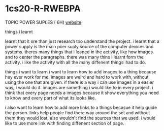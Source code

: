 # 1cs20-R-RWEBPA
TOPIC POWER SUPLES ( 6H)
[website](https://kirbysophia.github.io/1cs20-R-RWEBPAGES/WEBPAGE.html)

things i learnt 
<p>learnt  that it ore than just research too understand the project.
i learnt that a power supply is the main poer suply source of the computer
devices and systems. theres many things that i leaned in the activity, like how images and to center the paragraphs.
  there was many thins i learnt form the activity. i like the activity with all the many diffenent thingsi had to do.</p>
 
  
  things i want to learn
  i want to learn how to add images to a thing because hey ever work for me. images are weird and hard to work with, without using the one that are given. if there is a way i can use images in a easier way, i would do it. images are something i would like to in every project.
i think that every page needs a images because it show everything you need to know and every part of what its looks like.

i also want to learn how to add more links to a things becasue it help guide the person.
links help people find there way around the set and without them they would lost, also wouldn't find the sources that we used.
i would like to use more link with finding diffenent section of page.
  
  
  
